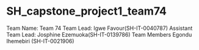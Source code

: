 # SH_capstone_project1_team74
Team Name: Team 74 
Team Lead: Igwe Favour(SH-IT-0040787)
Assistant Team Lead: Josphine Ezemuoka(SH-IT-0139786)
Team Members
Egondu Ihemebiri (SH-IT-0021906)

